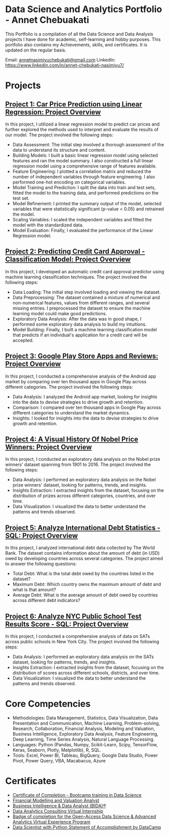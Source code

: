# Data Science and Analytics Portfolio - Annet Chebuakati

This Portfolio is a compilation of all the Data Science and Data Analysis projects I have done for academic, self-learning and hobby purposes. This portfolio also contains my Achievements, skills, and certificates. It is updated on the regular basis.

Email: annetnasimiyuchebukati@gmail.com
LinkedIn: https://www.linkedin.com/in/annet-chebukati-nasimiyu7/

# Projects

## [Project 1: Car Price Prediction using Linear Regression: Project Overview](https://github.com/Annet-Chebukati/Annet_Portfolio/blob/main/%20Car%20Price%20Prediction%20-%20Linear%20Regression.ipynb)

In this project, I utilized a linear regression model to predict car prices and further explored the methods used to interpret and evaluate the results of our model. The project involved the following steps:
- Data Assessment: The initial step involved a thorough assessment of the data to understand its structure and content.
- Building Models: I built a basic linear regression model using selected features and ran the model summary. I also constructed a full linear regression model using a comprehensive range of features available.
- Feature Engineering: I plotted a correlation matrix and reduced the number of independent variables through feature engineering. I also performed one-hot encoding on categorical variables.
- Model Training and Prediction: I split the data into train and test sets, fitted the model to the training data, and performed predictions on the test set.
- Model Refinement: I printed the summary output of the model, selected variables that were statistically significant (p-value < 0.05) and retrained the model.
- Scaling Variables: I scaled the independent variables and fitted the model with the standardized data.
- Model Evaluation: Finally, I evaluated the performance of the Linear Regression model.

## [Project 2: Predicting Credit Card Approval - Classification Model: Project Overview](https://github.com/Annet-Chebukati/Annet_Portfolio/blob/main/Predicting%20Credit%20Card%20Approval%20-%20Classification.ipynb)

In this project, I developed an automatic credit card approval predictor using machine learning classification techniques. The project involved the following steps:
- Data Loading: The initial step involved loading and viewing the dataset.
- Data Preprocessing: The dataset contained a mixture of numerical and non-numerical features, values from different ranges, and several missing entries. I preprocessed the dataset to ensure the machine learning model could make good predictions.
- Exploratory Data Analysis: After the data was in good shape, I performed some exploratory data analysis to build my intuitions.
- Model Building: Finally, I built a machine learning classification model that predicts if an individual's application for a credit card will be accepted.

## [Project 3: Google Play Store Apps and Reviews: Project Overview](https://github.com/Annet-Chebukati/Annet_Portfolio/blob/main/Google%20Play%20Store%20apps%20and%20reviews.ipynb)

In this project, I conducted a comprehensive analysis of the Android app market by comparing over ten thousand apps in Google Play across different categories. The project involved the following steps:
- Data Analysis: I analyzed the Android app market, looking for insights into the data to devise strategies to drive growth and retention.
- Comparison: I compared over ten thousand apps in Google Play across different categories to understand the market dynamics.
- Insights: I looked for insights into the data to devise strategies to drive growth and retention.

## [Project 4: A Visual History Of Nobel Price Winners: Project Overview](https://github.com/Annet-Chebukati/Annet_Portfolio/blob/main/A%20visual%20History%20of%20Nobel%20Price%20Winners.ipynb)

In this project, I conducted an exploratory data analysis on the Nobel prize winners' dataset spanning from 1901 to 2016. The project involved the following steps:
- Data Analysis: I performed an exploratory data analysis on the Nobel prize winners' dataset, looking for patterns, trends, and insights.
- Insights Extraction: I extracted insights from the dataset, focusing on the distribution of prizes across different categories, countries, and over time.
- Data Visualization: I visualized the data to better understand the patterns and trends observed.

## [Project 5: Analyze International Debt Statistics - SQL: Project Overview](https://github.com/Annet-Chebukati/Annet_Portfolio/blob/main/Analyze%20International%20Debt%20Statistics.ipynb)

In this project, I analyzed international debt data collected by The World Bank. The dataset contains information about the amount of debt (in USD) owed by developing countries across several categories. The project aimed to answer the following questions:
- Total Debt: What is the total debt owed by the countries listed in the dataset?
- Maximum Debt: Which country owns the maximum amount of debt and what is that amount?
- Average Debt: What is the average amount of debt owed by countries across different debt indicators?

## [Project 6: Analyze NYC Public School Test Results Score - SQL: Project Overview](https://github.com/Annet-Chebukati/Annet_Portfolio/blob/main/Analyzing%20NYC%20Public%20School%20Test%20Result%20Scores.ipynb)

In this project, I conducted a comprehensive analysis of data on SATs across public schools in New York City. The project involved the following steps:
- Data Analysis: I performed an exploratory data analysis on the SATs dataset, looking for patterns, trends, and insights.
- Insights Extraction: I extracted insights from the dataset, focusing on the distribution of scores across different schools, districts, and over time.
- Data Visualization: I visualized the data to better understand the patterns and trends observed.

# Core Competencies

- Methodologies: Data Management, Statistics, Data Visualization, Data Presentation and Communication, Machine Learning, Problem-solving, Research, Collaboration, Financial Analysis, Modeling and Valuation, Business Intelligence, Exploratory Data Analysis, Feature Engineering, Deep Learning, Time Series Analysis, Natural Language Processing.
- Languages: Python (Pandas, Numpy, Scikit-Learn, Scipy, TensorFlow, Keras, Seaborn, Plotly, Matplotlib), R, SQL.
- Tools: Excel, Power BI, Tableau, BigQuery, Google Data Studio, Power Pivot, Power Query, VBA, Macabacus, Azure

# Certificates

- [Certificate of Completion - Bootcamp training in Data Science](https://drive.google.com/file/d/1OpfKnBP4nGYEHx3L1szD-OuL1StPqfq-/view?usp=sharing)
- [Financial Modelling and Valuation Analyst](https://credentials.corporatefinanceinstitute.com/36a1a3b3-f9f8-4f17-9a6e-6dbf281c0762)
- [Business Intelligence & Data Analyst (BIDA)®](https://www.credential.net/86cd0afe-3a47-4238-88a7-5d4341e4f32f)
- [Data Analytics Consulting Virtual Internship](https://forage-uploads-prod.s3.amazonaws.com/completion-certificates/KPMG%20AU/m7W4GMqeT3bh9Nb2c_KPMG%20AU_TSaEu86uhPwkwJE44_1673006055234_completion_certificate.pdf)
- [Badge of completion for the Open-Access Data Science & Advanced Analytics Virtual Experience Program](https://www.theforage.com/badges/TSaEu86uhPwkwJE44/CMuzezzkFsMHPKMi7/Badge%20of%20completion%20for%20the%20Open-Access%20Data%20Science%20&%20Advanced%20Analytics%20Virtual%20Experience%20Program/Annet)
- [Data Scientist with Python Statement of Accomplishment by DataCamp](https://drive.google.com/file/d/1TVF4z9S9yPQyB8UaGezXwe4awJTc2iFk/view?usp=sharing)

